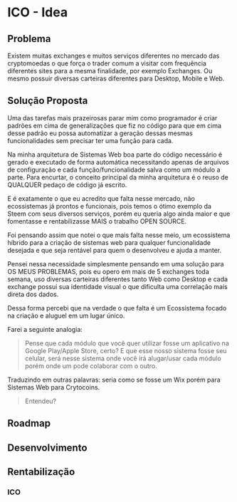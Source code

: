 # ICO - Idea


## Problema

Existem muitas exchanges e muitos serviços diferentes no mercado das cryptomoedas o que força o trader comum a visitar com frequência diferentes sites para a mesma finalidade, por exemplo Exchanges. Ou mesmo possuir diversas carteiras diferentes para Desktop, Mobile e Web. 

## Solução Proposta

Uma das tarefas mais prazeirosas parar mim como programador é criar padrões em cima de generalizações que fiz no código para que em cima desse padrão eu possa automatizar a geração dessas mesmas funcionalidades sem precisar ter uma função para cada.

Na minha arquitetura de Sistemas Web boa parte do código necessário é gerado e executado de forma automática necessitando apenas de arquivos de configuração e cada função/funcionalidade salva como um módulo a parte. Para encurtar, o conceito principal da minha arquitetura é o reuso de QUALQUER pedaço de código já escrito.

E é exatamente o que eu acredito que falta nesse mercado, não ecossistemas já prontos e funcionais, pois temos o ótimo exemplo da Steem com seus diversos serviços, porém eu queria algo ainda maior e que fomentasse e rentabilizasse MAIS o trabalho OPEN SOURCE.

Foi pensando assim que notei o que mais falta nesse meio, um ecossistema híbrido para a criação de sistemas web para qualquer funcionalidade desejada e que seja rentável para quem o desenvolveu e ajuda a manter.

Pensei nessa necessidade simplesmente pensando em uma solução para OS MEUS PROBLEMAS, pois eu opero em mais de 5 exchanges toda semana, uso diversas carteiras diferentes tanto Web como Desktop e cada exchange possui sua identidade visual o que dificulta uma correlação mais direta dos dados.

Dessa forma percebi que na verdade o que falta é um Ecossistema focado na criação e aluguel em um lugar único.

Farei a seguinte analogia:

> Pense que cada módulo que você quer utilizar fosse um aplicativo na Google Play/Apple Store, certo? E que esse nosso sistema fosse seu celular, será nesse sistema onde você irá alugar/usar cada módulo porém onde um pode colaborar com o outro. 

Traduzindo em outras palavras: seria como se fosse um Wix porém para Sistemas Web para Crytocoins.

> Entendeu?


## Roadmap


## Desenvolvimento


## Rentabilização

### ICO